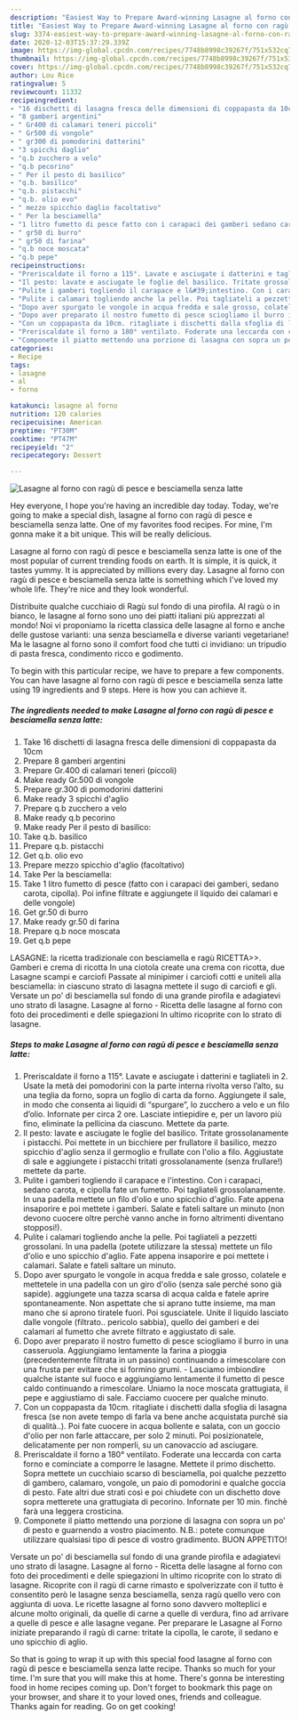 ```yaml
---
description: "Easiest Way to Prepare Award-winning Lasagne al forno con ragù di pesce e besciamella senza latte"
title: "Easiest Way to Prepare Award-winning Lasagne al forno con ragù di pesce e besciamella senza latte"
slug: 3374-easiest-way-to-prepare-award-winning-lasagne-al-forno-con-ragu-di-pesce-e-besciamella-senza-latte
date: 2020-12-03T15:37:29.339Z
image: https://img-global.cpcdn.com/recipes/7748b8998c39267f/751x532cq70/lasagne-al-forno-con-ragu-di-pesce-e-besciamella-senza-latte-recipe-main-photo.jpg
thumbnail: https://img-global.cpcdn.com/recipes/7748b8998c39267f/751x532cq70/lasagne-al-forno-con-ragu-di-pesce-e-besciamella-senza-latte-recipe-main-photo.jpg
cover: https://img-global.cpcdn.com/recipes/7748b8998c39267f/751x532cq70/lasagne-al-forno-con-ragu-di-pesce-e-besciamella-senza-latte-recipe-main-photo.jpg
author: Lou Rice
ratingvalue: 5
reviewcount: 11332
recipeingredient:
- "16 dischetti di lasagna fresca delle dimensioni di coppapasta da 10cm"
- "8 gamberi argentini"
- " Gr400 di calamari teneri piccoli"
- " Gr500 di vongole"
- " gr300 di pomodorini datterini"
- "3 spicchi daglio"
- "q.b zucchero a velo"
- "q.b pecorino"
- " Per il pesto di basilico"
- "q.b. basilico"
- "q.b. pistacchi"
- "q.b. olio evo"
- " mezzo spicchio daglio facoltativo"
- " Per la besciamella"
- "1 litro fumetto di pesce fatto con i carapaci dei gamberi sedano carota cipolla Poi infine filtrate e aggiungete il liquido dei calamari e delle vongole"
- " gr50 di burro"
- " gr50 di farina"
- "q.b noce moscata"
- "q.b pepe"
recipeinstructions:
- "Preriscaldate il forno a 115°. Lavate e asciugate i datterini e tagliateli in 2. Usate la metà dei pomodorini con la parte interna rivolta verso l’alto, su una teglia da forno, sopra un foglio di carta da forno. Aggiungete il sale, in modo che consenta ai liquidi di “spurgare”, lo zucchero a velo e un filo d’olio. Infornate per circa 2 ore. Lasciate intiepidire e, per un lavoro più fino, eliminate la pellicina da ciascuno. Mettete da parte."
- "Il pesto: lavate e asciugate le foglie del basilico. Tritate grossolanamente i pistacchi. Poi mettete in un bicchiere per frullatore il basilico, mezzo spicchio d&#39;aglio senza il germoglio e frullate con l&#39;olio a filo. Aggiustate di sale e aggiungete i pistacchi tritati grossolanamente (senza frullare!) mettete da parte."
- "Pulite i gamberi togliendo il carapace e l&#39;intestino. Con i carapaci, sedano carota, e cipolla fate un fumetto. Poi tagliateli grossolanamente. In una padella mettete un filo d&#39;olio e uno spicchio d&#39;aglio. Fate appena insaporire e poi mettete i gamberi. Salate e fateli saltare un minuto (non devono cuocere oltre perchè vanno anche in forno altrimenti diventano stopposi!)."
- "Pulite i calamari togliendo anche la pelle. Poi tagliateli a pezzetti grossolani. In una padella (potete utilizzare la stessa) mettete un filo d&#39;olio e uno spicchio d&#39;aglio. Fate appena insaporire e poi mettete i calamari. Salate e fateli saltare un minuto."
- "Dopo aver spurgato le vongole in acqua fredda e sale grosso, colatele e mettetele in una padella con un giro d&#39;olio (senza sale perché sono già sapide). aggiungete una tazza scarsa di acqua calda e fatele aprire spontaneamente. Non aspettate che si aprano tutte insieme, ma man mano che si aprono tiratele fuori. Poi sgusciatele. Unite il liquido lasciato dalle vongole (filtrato.. pericolo sabbia), quello dei gamberi e dei calamari al fumetto che avrete filtrato e aggiustato di sale."
- "Dopo aver preparato il nostro fumetto di pesce sciogliamo il burro in una casseruola. Aggiungiamo lentamente la farina a pioggia (precedentemente filtrata in un passino) continuando a rimescolare con una frusta per evitare che si formino grumi. Lasciamo imbiondire qualche istante sul fuoco e aggiungiamo lentamente il fumetto di pesce caldo continuando a rimescolare. Uniamo la noce moscata grattugiata, il pepe e aggiustiamo di sale. Facciamo cuocere per qualche minuto."
- "Con un coppapasta da 10cm. ritagliate i dischetti dalla sfoglia di lasagna fresca (se non avete tempo di farla va bene anche acquistata purché sia di qualità..). Poi fate cuocere in acqua bollente e salata, con un goccio d&#39;olio per non farle attaccare, per solo 2 minuti. Poi posizionatele, delicatamente per non romperli, su un canovaccio ad asciugare."
- "Preriscaldate il forno a 180° ventilato. Foderate una leccarda con carta forno e cominciate a comporre le lasagne. Mettete il primo dischetto. Sopra mettete un cucchiaio scarso di besciamella, poi qualche pezzetto di gambero, calamaro, vongole, un paio di pomodorini e qualche goccia di pesto. Fate altri due strati così e poi chiudete con un dischetto dove sopra metterete una grattugiata di pecorino. Infornate per 10 min. finchè farà una leggera crosticina."
- "Componete il piatto mettendo una porzione di lasagna con sopra un po&#39; di pesto e guarnendo a vostro piacimento. N.B.: potete comunque utilizzare qualsiasi tipo di pesce di vostro gradimento. BUON APPETITO!"
categories:
- Recipe
tags:
- lasagne
- al
- forno

katakunci: lasagne al forno 
nutrition: 120 calories
recipecuisine: American
preptime: "PT30M"
cooktime: "PT47M"
recipeyield: "2"
recipecategory: Dessert

---
```



![Lasagne al forno con ragù di pesce e besciamella senza latte](https://img-global.cpcdn.com/recipes/7748b8998c39267f/751x532cq70/lasagne-al-forno-con-ragu-di-pesce-e-besciamella-senza-latte-recipe-main-photo.jpg)

Hey everyone, I hope you're having an incredible day today. Today, we're going to make a special dish, lasagne al forno con ragù di pesce e besciamella senza latte. One of my favorites food recipes. For mine, I'm gonna make it a bit unique. This will be really delicious.

Lasagne al forno con ragù di pesce e besciamella senza latte is one of the most popular of current trending foods on earth. It is simple, it is quick, it tastes yummy. It is appreciated by millions every day. Lasagne al forno con ragù di pesce e besciamella senza latte is something which I've loved my whole life. They're nice and they look wonderful.

Distribuite qualche cucchiaio di Ragù sul fondo di una pirofila. Al ragù o in bianco, le lasagne al forno sono uno dei piatti italiani più apprezzati al mondo! Noi vi proponiamo la ricetta classica delle lasagne al forno e anche delle gustose varianti: una senza besciamella e diverse varianti vegetariane! Ma le lasagne al forno sono il comfort food che tutti ci invidiano: un tripudio di pasta fresca, condimento ricco e godimento.


To begin with this particular recipe, we have to prepare a few components. You can have lasagne al forno con ragù di pesce e besciamella senza latte using 19 ingredients and 9 steps. Here is how you can achieve it.

<!--inarticleads1-->

##### The ingredients needed to make Lasagne al forno con ragù di pesce e besciamella senza latte:

1. Take 16 dischetti di lasagna fresca delle dimensioni di coppapasta da 10cm
1. Prepare 8 gamberi argentini
1. Prepare  Gr.400 di calamari teneri (piccoli)
1. Make ready  Gr.500 di vongole
1. Prepare  gr.300 di pomodorini datterini
1. Make ready 3 spicchi d&#39;aglio
1. Prepare q.b zucchero a velo
1. Make ready q.b pecorino
1. Make ready  Per il pesto di basilico:
1. Take q.b. basilico
1. Prepare q.b. pistacchi
1. Get q.b. olio evo
1. Prepare  mezzo spicchio d&#39;aglio (facoltativo)
1. Take  Per la besciamella:
1. Take 1 litro fumetto di pesce (fatto con i carapaci dei gamberi, sedano carota, cipolla). Poi infine filtrate e aggiungete il liquido dei calamari e delle vongole)
1. Get  gr.50 di burro
1. Make ready  gr.50 di farina
1. Prepare q.b noce moscata
1. Get q.b pepe


LASAGNE: la ricetta tradizionale con besciamella e ragù RICETTA&gt;&gt;. Gamberi e crema di ricotta In una ciotola create una crema con ricotta, due Lasagne scampi e carciofi Passate al minipimer i carciofi cotti e uniteli alla besciamella: in ciascuno strato di lasagna mettete il sugo di carciofi e gli. Versate un po&#39; di besciamella sul fondo di una grande pirofila e adagiatevi uno strato di lasagne. Lasagne al forno - Ricetta delle lasagne al forno con foto dei procedimenti e delle spiegazioni In ultimo ricoprite con lo strato di lasagne. 

<!--inarticleads2-->

##### Steps to make Lasagne al forno con ragù di pesce e besciamella senza latte:

1. Preriscaldate il forno a 115°. Lavate e asciugate i datterini e tagliateli in 2. Usate la metà dei pomodorini con la parte interna rivolta verso l’alto, su una teglia da forno, sopra un foglio di carta da forno. Aggiungete il sale, in modo che consenta ai liquidi di “spurgare”, lo zucchero a velo e un filo d’olio. Infornate per circa 2 ore. Lasciate intiepidire e, per un lavoro più fino, eliminate la pellicina da ciascuno. Mettete da parte.
1. Il pesto: lavate e asciugate le foglie del basilico. Tritate grossolanamente i pistacchi. Poi mettete in un bicchiere per frullatore il basilico, mezzo spicchio d&#39;aglio senza il germoglio e frullate con l&#39;olio a filo. Aggiustate di sale e aggiungete i pistacchi tritati grossolanamente (senza frullare!) mettete da parte.
1. Pulite i gamberi togliendo il carapace e l&#39;intestino. Con i carapaci, sedano carota, e cipolla fate un fumetto. Poi tagliateli grossolanamente. In una padella mettete un filo d&#39;olio e uno spicchio d&#39;aglio. Fate appena insaporire e poi mettete i gamberi. Salate e fateli saltare un minuto (non devono cuocere oltre perchè vanno anche in forno altrimenti diventano stopposi!).
1. Pulite i calamari togliendo anche la pelle. Poi tagliateli a pezzetti grossolani. In una padella (potete utilizzare la stessa) mettete un filo d&#39;olio e uno spicchio d&#39;aglio. Fate appena insaporire e poi mettete i calamari. Salate e fateli saltare un minuto.
1. Dopo aver spurgato le vongole in acqua fredda e sale grosso, colatele e mettetele in una padella con un giro d&#39;olio (senza sale perché sono già sapide). aggiungete una tazza scarsa di acqua calda e fatele aprire spontaneamente. Non aspettate che si aprano tutte insieme, ma man mano che si aprono tiratele fuori. Poi sgusciatele. Unite il liquido lasciato dalle vongole (filtrato.. pericolo sabbia), quello dei gamberi e dei calamari al fumetto che avrete filtrato e aggiustato di sale.
1. Dopo aver preparato il nostro fumetto di pesce sciogliamo il burro in una casseruola. Aggiungiamo lentamente la farina a pioggia (precedentemente filtrata in un passino) continuando a rimescolare con una frusta per evitare che si formino grumi. - Lasciamo imbiondire qualche istante sul fuoco e aggiungiamo lentamente il fumetto di pesce caldo continuando a rimescolare. Uniamo la noce moscata grattugiata, il pepe e aggiustiamo di sale. Facciamo cuocere per qualche minuto.
1. Con un coppapasta da 10cm. ritagliate i dischetti dalla sfoglia di lasagna fresca (se non avete tempo di farla va bene anche acquistata purché sia di qualità..). Poi fate cuocere in acqua bollente e salata, con un goccio d&#39;olio per non farle attaccare, per solo 2 minuti. Poi posizionatele, delicatamente per non romperli, su un canovaccio ad asciugare.
1. Preriscaldate il forno a 180° ventilato. Foderate una leccarda con carta forno e cominciate a comporre le lasagne. Mettete il primo dischetto. Sopra mettete un cucchiaio scarso di besciamella, poi qualche pezzetto di gambero, calamaro, vongole, un paio di pomodorini e qualche goccia di pesto. Fate altri due strati così e poi chiudete con un dischetto dove sopra metterete una grattugiata di pecorino. Infornate per 10 min. finchè farà una leggera crosticina.
1. Componete il piatto mettendo una porzione di lasagna con sopra un po&#39; di pesto e guarnendo a vostro piacimento. N.B.: potete comunque utilizzare qualsiasi tipo di pesce di vostro gradimento. BUON APPETITO!


Versate un po&#39; di besciamella sul fondo di una grande pirofila e adagiatevi uno strato di lasagne. Lasagne al forno - Ricetta delle lasagne al forno con foto dei procedimenti e delle spiegazioni In ultimo ricoprite con lo strato di lasagne. Ricoprite con il ragù di carne rimasto e spolverizzate con il tutto è consentito però le lasagne senza besciamella, senza ragù quello vero con aggiunta di uova. Le ricette lasagne al forno sono davvero molteplici e alcune molto originali, da quelle di carne a quelle di verdura, fino ad arrivare a quelle di pesce e alle lasagne vegane. Per preparare le Lasagne al Forno iniziate preparando il ragù di carne: tritate la cipolla, le carote, il sedano e uno spicchio di aglio. 

So that is going to wrap it up with this special food lasagne al forno con ragù di pesce e besciamella senza latte recipe. Thanks so much for your time. I'm sure that you will make this at home. There's gonna be interesting food in home recipes coming up. Don't forget to bookmark this page on your browser, and share it to your loved ones, friends and colleague. Thanks again for reading. Go on get cooking!

